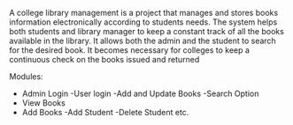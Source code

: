 A college library management is a project that manages and stores books information electronically according to students needs. The system helps both students and library manager to keep a constant track of all the books available in the library. It allows both the admin and the student to search for the desired book. It becomes necessary for colleges to keep a continuous check on the books issued and returned

Modules:

- Admin Login
-User login
-Add and Update Books
-Search Option
- View Books
- Add Books
-Add Student
-Delete Student etc.
